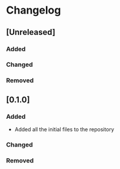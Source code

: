 # Changelog

## [Unreleased]
### Added
### Changed
### Removed

## [0.1.0]
### Added
- Added all the initial files to the repository
### Changed
### Removed